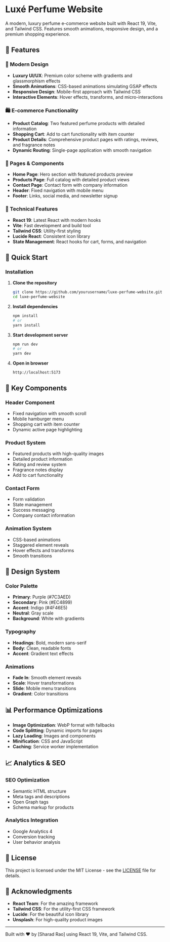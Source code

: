 # Luxé Perfume Website

A modern, luxury perfume e-commerce website built with React 19, Vite, and Tailwind CSS. Features smooth animations, responsive design, and a premium shopping experience.

## 🌟 Features

### 🎨 Modern Design

- **Luxury UI/UX**: Premium color scheme with gradients and glassmorphism effects
- **Smooth Animations**: CSS-based animations simulating GSAP effects
- **Responsive Design**: Mobile-first approach with Tailwind CSS
- **Interactive Elements**: Hover effects, transforms, and micro-interactions

### 🛍️ E-commerce Functionality

- **Product Catalog**: Two featured perfume products with detailed information
- **Shopping Cart**: Add to cart functionality with item counter
- **Product Details**: Comprehensive product pages with ratings, reviews, and fragrance notes
- **Dynamic Routing**: Single-page application with smooth navigation

### 📱 Pages & Components

- **Home Page**: Hero section with featured products preview
- **Products Page**: Full catalog with detailed product views
- **Contact Page**: Contact form with company information
- **Header**: Fixed navigation with mobile menu
- **Footer**: Links, social media, and newsletter signup

### 🔧 Technical Features

- **React 19**: Latest React with modern hooks
- **Vite**: Fast development and build tool
- **Tailwind CSS**: Utility-first styling
- **Lucide React**: Consistent icon library
- **State Management**: React hooks for cart, forms, and navigation

## 🚀 Quick Start

### Installation

1. **Clone the repository**

   ```bash
   git clone https://github.com/yourusername/luxe-perfume-website.git
   cd luxe-perfume-website
   ```

2. **Install dependencies**

   ```bash
   npm install
   # or
   yarn install
   ```

3. **Start development server**

   ```bash
   npm run dev
   # or
   yarn dev
   ```

4. **Open in browser**
   ```
   http://localhost:5173
   ```

## 🎯 Key Components

### Header Component

- Fixed navigation with smooth scroll
- Mobile hamburger menu
- Shopping cart with item counter
- Dynamic active page highlighting

### Product System

- Featured products with high-quality images
- Detailed product information
- Rating and review system
- Fragrance notes display
- Add to cart functionality

### Contact Form

- Form validation
- State management
- Success messaging
- Company contact information

### Animation System

- CSS-based animations
- Staggered element reveals
- Hover effects and transforms
- Smooth transitions

## 🎨 Design System

### Color Palette

- **Primary**: Purple (#7C3AED)
- **Secondary**: Pink (#EC4899)
- **Accent**: Indigo (#4F46E5)
- **Neutral**: Gray scale
- **Background**: White with gradients

### Typography

- **Headings**: Bold, modern sans-serif
- **Body**: Clean, readable fonts
- **Accent**: Gradient text effects

### Animations

- **Fade In**: Smooth element reveals
- **Scale**: Hover transformations
- **Slide**: Mobile menu transitions
- **Gradient**: Color transitions

## 📊 Performance Optimizations

- **Image Optimization**: WebP format with fallbacks
- **Code Splitting**: Dynamic imports for pages
- **Lazy Loading**: Images and components
- **Minification**: CSS and JavaScript
- **Caching**: Service worker implementation

## 📈 Analytics & SEO

### SEO Optimization

- Semantic HTML structure
- Meta tags and descriptions
- Open Graph tags
- Schema markup for products

### Analytics Integration

- Google Analytics 4
- Conversion tracking
- User behavior analysis

## 📄 License

This project is licensed under the MIT License - see the [LICENSE](LICENSE) file for details.

## 🙏 Acknowledgments

- **React Team**: For the amazing framework
- **Tailwind CSS**: For the utility-first CSS framework
- **Lucide**: For the beautiful icon library
- **Unsplash**: For high-quality product images

---

Built with ❤️ by [Sharad Rao] using React 19, Vite, and Tailwind CSS.

